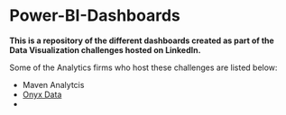 # Power-BI-Dashboards

**This is a repository of the different dashboards created as part of the Data Visualization challenges hosted on LinkedIn.**

Some of the Analytics firms who host these challenges are listed below:
* Maven Analytcis
* [Onyx Data](https://www.linkedin.com/company/onyxdata/)
* 
